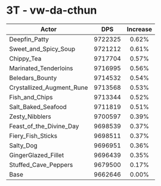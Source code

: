 # 3T - vw-da-cthun
| Actor | DPS | Increase |
|---|:---:|:---:|
|Deepfin_Patty|9722325|0.62%|
|Sweet_and_Spicy_Soup|9721212|0.61%|
|Chippy_Tea|9717704|0.57%|
|Marinated_Tenderloins|9716995|0.56%|
|Beledars_Bounty|9714532|0.54%|
|Crystallized_Augment_Rune|9713568|0.53%|
|Fish_and_Chips|9713344|0.52%|
|Salt_Baked_Seafood|9711819|0.51%|
|Zesty_Nibblers|9700597|0.39%|
|Feast_of_the_Divine_Day|9698539|0.37%|
|Fiery_Fish_Sticks|9698511|0.37%|
|Salty_Dog|9696951|0.36%|
|GingerGlazed_Fillet|9696439|0.35%|
|Stuffed_Cave_Peppers|9679500|0.17%|
|Base|9662646|0.00%|
